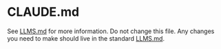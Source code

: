 # CLAUDE.md

See [LLMS.md](./LLMS.md) for more information. Do not change this file. Any changes you need to make should live in the standard [LLMS.md](./LLMS.md).
